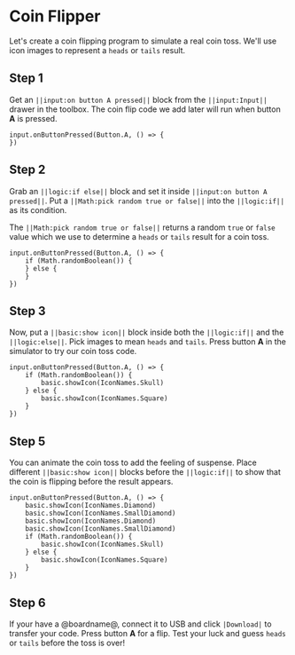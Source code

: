 # Coin Flipper

Let's create a coin flipping program to simulate a real coin toss. We'll use icon images to represent a ``heads`` or ``tails`` result.

## Step 1

Get an ``||input:on button A pressed||`` block from the ``||input:Input||`` drawer in the toolbox. The coin flip code we add later will run when button **A** is pressed.

```blocks
input.onButtonPressed(Button.A, () => {
})
```

## Step 2

Grab an ``||logic:if else||`` block and set it inside ``||input:on button A pressed||``. Put a ``||Math:pick random true or false||`` into the ``||logic:if||`` as its condition.

The ``||Math:pick random true or false||`` returns a random ``true`` or ``false`` value which we use to determine a ``heads`` or ``tails`` result for a coin toss.

```blocks
input.onButtonPressed(Button.A, () => {
    if (Math.randomBoolean()) {
    } else {
    }
})
```

## Step 3

Now, put a ``||basic:show icon||`` block inside both the ``||logic:if||`` and the ``||logic:else||``. Pick images to mean ``heads`` and ``tails``. Press button **A** in the simulator to try our coin toss code.

```blocks
input.onButtonPressed(Button.A, () => {
    if (Math.randomBoolean()) {
        basic.showIcon(IconNames.Skull)
    } else {
        basic.showIcon(IconNames.Square)
    }
})
```

## Step 5

You can animate the coin toss to add the feeling of suspense. Place different ``||basic:show icon||`` blocks before the ``||logic:if||`` to show that the coin is flipping before the result appears.

```blocks
input.onButtonPressed(Button.A, () => {
    basic.showIcon(IconNames.Diamond)
    basic.showIcon(IconNames.SmallDiamond)
    basic.showIcon(IconNames.Diamond)
    basic.showIcon(IconNames.SmallDiamond)
    if (Math.randomBoolean()) {
        basic.showIcon(IconNames.Skull)
    } else {
        basic.showIcon(IconNames.Square)
    }
})
```

## Step 6

If your have a @boardname@, connect it to USB and click ``|Download|`` to transfer your code. Press button **A** for a flip. Test your luck and guess ``heads`` or ``tails`` before the toss is over!
